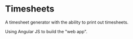 # Timesheets
A timesheet generator with the ability to print out timesheets.

Using Angular JS to build the "web app".
